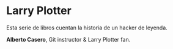# Larry Plotter

Esta serie de libros cuentan la historia de un hacker de leyenda.

**Alberto Casero**, Git instructor & Larry Plotter fan.
